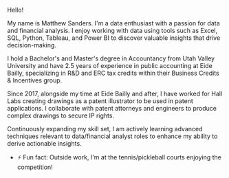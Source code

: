 Hello!

My name is Matthew Sanders. I'm a data enthusiast with a passion for data and financial analysis. I enjoy working with data using tools such as Excel, SQL, Python, Tableau, and Power BI to discover valuable insights that drive decision-making.

I hold a Bachelor's and Master's degree in Accountancy from Utah Valley University and have 2.5 years of experience in public accounting at Eide Bailly, specializing in R&D and ERC tax credits within their Business Credits & Incentives group.

Since 2017, alongside my time at Eide Bailly and after, I have worked for Hall Labs creating drawings as a patent illustrator to be used in patent applications. I collaborate with patent attorneys and engineers to produce complex drawings to secure IP rights.

Continuously expanding my skill set, I am actively learning advanced techniques relevant to data/financial analyst roles to enhance my ability to derive actionable insights.
  
- ⚡ Fun fact: Outside work, I'm at the tennis/pickleball courts enjoying the competition!

<!---
msanders25/msanders25 is a ✨ special ✨ repository because its `README.md` (this file) appears on your GitHub profile.
You can click the Preview link to take a look at your changes.
--->
